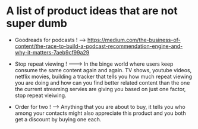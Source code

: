 # A list of product ideas that are not super dumb

- Goodreads for podcasts ! 
  --> https://medium.com/the-business-of-content/the-race-to-build-a-podcast-recommendation-engine-and-why-it-matters-7aeb9cf99a29


- Stop repeat viewing !
   ---> In the binge world where users keep consume the same content again and again. TV shows, youtube videos, netflix movies, building a tracker that tells you 
   how much repeat viewing you are doing and how can you find better related content than the one the current streaming servies are giving you based on just one
   factor, stop repeat vieiwing. 
   
  
- Order for two ! 
   --> Anything that you are about to buy, it tells you who among your contacts might also appreciate this product and you both get a discount by buying one each. 

